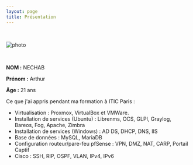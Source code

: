 ```yaml
---
layout: page
title: Présentation
---
```

<br/>

![photo](https://i.imgur.com/YUsvAno.png)

<br/>

**NOM :** NECHAB

**Prénom :** Arthur

**Âge :** 21 ans

Ce que j'ai appris pendant ma formation à ITIC Paris :

- Virtualisation : Proxmox, VirtualBox et VMWare. 
- Installation de services (Ubuntu) : Librenms, OCS, GLPI, Graylog, Bareos, Fog, Apache, Zimbra 
- Installation de services (Windows) : AD DS, DHCP, DNS, IIS
- Base de données : MySQL, MariaDB
- Configuration routeur/pare-feu pfSense : VPN, DMZ, NAT, CARP, Portail Captif 
- Cisco : SSH, RIP, OSPF, VLAN, IPv4, IPv6

